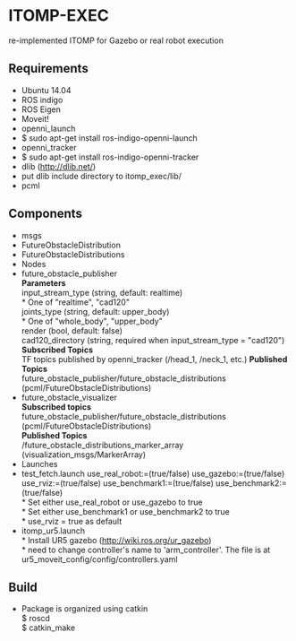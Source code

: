 # ITOMP-EXEC
re-implemented ITOMP for Gazebo or real robot execution

## Requirements
* Ubuntu 14.04
* ROS indigo
* ROS Eigen
* Moveit!
* openni_launch
 * $ sudo apt-get install ros-indigo-openni-launch
* openni_tracker
 * $ sudo apt-get install ros-indigo-openni-tracker
* dlib (http://dlib.net/)
 * put dlib include directory to itomp_exec/lib/
* pcml

## Components
* msgs
 * FutureObstacleDistribution
 * FutureObstacleDistributions
* Nodes
 * future_obstacle_publisher  
     **Parameters**  
       input_stream_type (string, default: realtime)  
       \* One of "realtime", "cad120"  
       joints_type (string, default: upper_body)  
       \* One of "whole_body", "upper_body"  
       render (bool, default: false)  
       cad120_directory (string, required when input_stream_type = "cad120")  
     **Subscribed Topics**  
       TF topics published by openni_tracker (/head_1, /neck_1, etc.)
     **Published Topics**  
       future_obstacle_publisher/future_obstacle_distributions (pcml/FutureObstacleDistributions)
 * future_obstacle_visualizer  
     **Subscribed topics**  
       future_obstacle_publisher/future_obstacle_distributions (pcml/FutureObstacleDistributions)  
     **Published Topics**  
       /future_obstacle_distributions_marker_array (visualization_msgs/MarkerArray)
* Launches
 * test_fetch.launch use_real_robot:=(true/false) use_gazebo:=(true/false) use_rviz:=(true/false) use_benchmark1:=(true/false) use_benchmark2:=(true/false)  
  \* Set either use_real_robot or use_gazebo to true  
  \* Set either use_benchmark1 or use_benchmark2 to true  
  \* use_rviz = true as default
 * itomp_ur5.launch  
  \* Install UR5 gazebo (http://wiki.ros.org/ur_gazebo)  
  \* need to change controller's name to 'arm_controller'. The file is at ur5_moveit_config/config/controllers.yaml

## Build
* Package is organized using catkin  
  $ roscd  
  $ catkin_make

